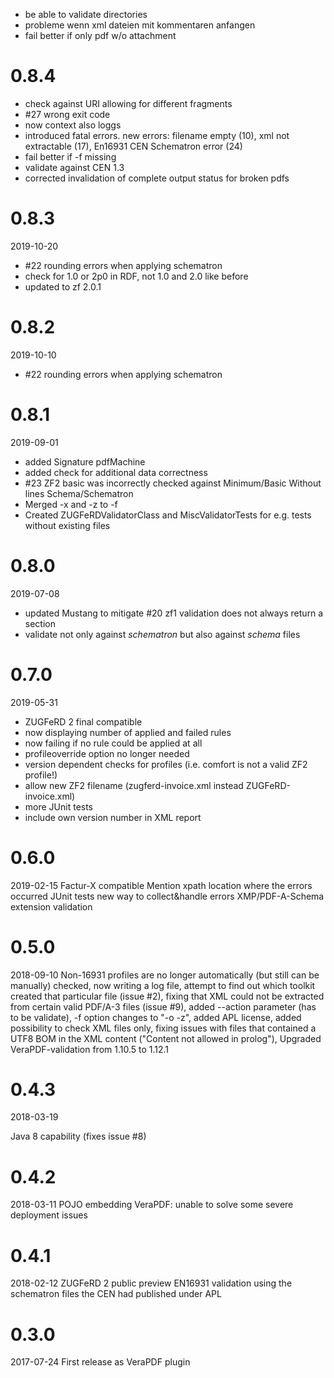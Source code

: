 * be able to validate directories
* probleme wenn xml dateien mit kommentaren anfangen
* fail better if only pdf w/o attachment

0.8.4
======
* check against URI allowing for different fragments
* #27 wrong exit code
* now context also loggs
* introduced fatal errors. new errors: filename empty (10), xml not extractable (17), En16931 CEN Schematron error (24)
* fail better if -f missing
* validate against CEN 1.3
* corrected invalidation of complete output status for broken pdfs

0.8.3
======
2019-10-20
* #22 rounding errors when applying schematron
* check for 1.0 or 2p0 in RDF, not 1.0 and 2.0 like before
* updated to zf 2.0.1

0.8.2
======
2019-10-10
* #22 rounding errors when applying schematron

0.8.1
======
2019-09-01

* added Signature pdfMachine
* added check for additional data correctness
* #23 ZF2 basic was incorrectly checked against Minimum/Basic Without lines Schema/Schematron
* Merged -x and -z to -f
* Created ZUGFeRDValidatorClass and MiscValidatorTests for e.g. tests without existing files

0.8.0
======
2019-07-08

* updated Mustang to mitigate #20 zf1 validation does not always return a <xml> section
* validate not only against *schematron* but also against *schema* files

0.7.0
======
2019-05-31

* ZUGFeRD 2 final compatible
* now displaying number of applied and failed rules
* now failing if no rule could be applied at all
* profileoverride option no longer needed
* version dependent checks for profiles (i.e. comfort is not a valid ZF2 profile!)
* allow new ZF2 filename (zugferd-invoice.xml instead ZUGFeRD-invoice.xml)
* more JUnit tests
* include own version number in XML report


0.6.0
=====
2019-02-15
Factur-X compatible
Mention xpath location where the errors occurred
JUnit tests
new way to collect&handle errors
XMP/PDF-A-Schema extension validation


0.5.0
=====
2018-09-10
Non-16931 profiles are no longer automatically (but still can be manually) checked,
now writing a log file, attempt to find out which toolkit created that particular file (issue #2),
fixing that XML could not be extracted from certain valid PDF/A-3 files (issue #9),
added --action parameter (has to be validate), -f option changes to "-o -z", added APL license, 
added possibility to check XML files only, fixing issues with files that contained a 
UTF8 BOM in the XML content ("Content not allowed in prolog"), 
Upgraded VeraPDF-validation from 1.10.5 to 1.12.1

0.4.3
=====
2018-03-19

Java 8 capability (fixes issue #8)

0.4.2
=====
2018-03-11
POJO embedding VeraPDF: unable to solve some severe deployment issues


0.4.1
=====
2018-02-12
ZUGFeRD 2 public preview EN16931 validation using the schematron files the CEN had
published under APL


0.3.0
=====
2017-07-24
First release as VeraPDF plugin